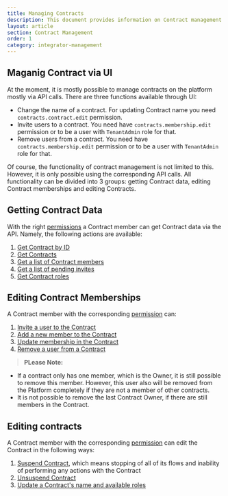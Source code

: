 ```yaml
---
title: Managing Contracts
description: This document provides information on Contract management.
layout: article
section: Contract Management
order: 1
category: integrator-management
---
```


## Maganig Contract via UI

At the moment, it is mostly possible to manage contracts on the platform mostly via API calls. There are three functions available through UI:

*  Change the name of a contract. For updating Contract name you need `contracts.contract.edit` permission.
* Invite users to a contract. You need have `contracts.membership.edit` permission or to be a user with `TenantAdmin` role for that.
* Remove users from a contract. You need have `contracts.membership.edit` permission or to be a user with `TenantAdmin` role for that.

Of course, the functionality of contract management is not limited to this. However, it is only possible using the corresponding API calls. All functionality can be divided into 3 groups: getting Contract data, editing Contract memberships and editing Contracts.

## Getting Contract Data

With the right [permissions](/guides/managing-user-roles-in-a-tenant)
a Contract member can get Contract data via the API. Namely, the following actions are available:

1. [Get Contract by ID]({{site.data.tenant.apiDocsUri}}/v2#/contracts/get_contracts__contract_id_)
2. [Get Contracts]({{site.data.tenant.apiDocsUri}}/v2#/contracts/get_contracts)
3. [Get a list of Contract members]({{site.data.tenant.apiDocsUri}}/v2#/contracts/get_contracts__contract_id__members)
4. [Get a list of pending invites]({{site.data.tenant.apiDocsUri}}/v2#/contracts/get_contracts__contract_id__invites)
5. [Get Contract roles]({{site.data.tenant.apiDocsUri}}/v2#/contracts/get_contracts__contract_id__roles)

## Editing Contract Memberships

A Contract member with the corresponding [permission](/guides/managing-user-roles-in-a-tenant) can:

1. [Invite a user to the Contract]({{site.data.tenant.apiDocsUri}}/v2#/contracts/post_contracts__contract_id__invites)
2. [Add a new member to the Contract]({{site.data.tenant.apiDocsUri}}/v2#/contracts/post_contracts__contract_id__members)
3. [Update membership in the Contract]({{site.data.tenant.apiDocsUri}}/v2#/contracts/patch_contracts__contract_id__members__user_id_)
4. [Remove a user from a Contract]({{site.data.tenant.apiDocsUri}}/v2#/contracts/delete_contracts__contract_id__invites__invite_id_)

>**PLease Note:**
- If a contract only has one member, which is the Owner, it is still possible to remove this member. However, this user also will be removed from the Platform completely if they are not a member of other contracts.
- It is not possible to remove the last Contract Owner, if there are still members in the Contract.

## Editing contracts

A Contract member with the corresponding [permission](/guides/managing-user-roles-in-a-tenant) can edit the Contract in the following ways:

1. [Suspend Contract]({{site.data.tenant.apiDocsUri}}/v2#/contracts/post_contracts__contract_id__suspend), which means stopping of all of its flows and inability of performing any actions with the Contract
2. [Unsuspend Contract]({{site.data.tenant.apiDocsUri}}/v2#/contracts/post_contracts__contract_id__unsuspend)
3. [Update a Contract's name and available roles]({{site.data.tenant.apiDocsUri}}/v2#/contracts/patch_contracts__contract_id_)
